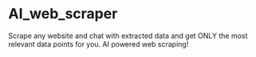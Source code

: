 # AI_web_scraper
Scrape any website and chat with extracted data and get ONLY the most relevant data points for you. AI powered web scraping!
